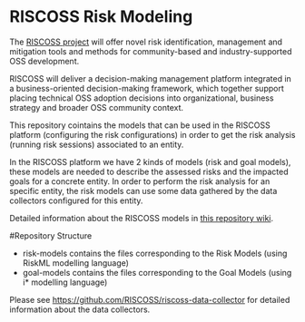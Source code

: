 # RISCOSS Risk Modeling

The [RISCOSS project](http://www.riscoss.eu) will offer novel risk identification, management and mitigation tools and methods for community-based and industry-supported OSS development. 

RISCOSS will deliver a decision-making management platform integrated in a business-oriented decision-making framework, which together support placing technical OSS adoption decisions into organizational, business strategy and broader OSS community context.

This repository cointains the models that can be used in the RISCOSS platform (configuring the risk configurations) in order to get the risk analysis (running risk sessions) associated to an entity.

In the RISCOSS platform we have 2 kinds of models (risk and goal models), these models are needed to describe the assessed risks and the impacted goals for a concrete entity. In order to perform the risk analysis for an specific entity, the risk models can use some data gathered by the data collectors configured for this entity.

Detailed information about the RISCOSS models in [this repository wiki](https://github.com/RISCOSS/riscoss-risk-modeling/wiki).

#Repository Structure
* risk-models contains the files corresponding to the Risk Models (using RiskML modelling language)
* goal-models contains the files corresponding to the Goal Models (using i* modelling language)

Please see https://github.com/RISCOSS/riscoss-data-collector for detailed information about the data collectors.

